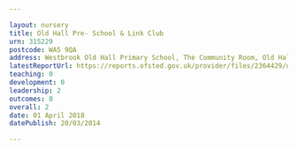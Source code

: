 ```yaml
---

layout: nursery
title: Old Hall Pre- School & Link Club
urn: 315229
postcode: WA5 9QA
address: Westbrook Old Hall Primary School, The Community Room, Old Hall Road, Old Hall, WARRINGTON, WA5 9QA
latestReportUrl: https://reports.ofsted.gov.uk/provider/files/2364429/urn/315229.pdf
teaching: 0
development: 0
leadership: 2
outcomes: 0
overall: 2
date: 01 April 2018 
datePublish: 20/03/2014

---
```

